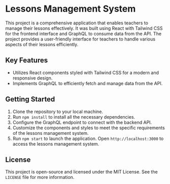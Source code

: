 # Lessons Management System

This project is a comprehensive application that enables teachers to manage their lessons effectively. It was built using React with Tailwind CSS for the frontend interface and GraphQL to consume data from the API. The project provides a user-friendly interface for teachers to handle various aspects of their lessons efficiently.

## Key Features

- Utilizes React components styled with Tailwind CSS for a modern and responsive design.
- Implements GraphQL to efficiently fetch and manage data from the API.

## Getting Started

1. Clone the repository to your local machine.
2. Run `npm install` to install all the necessary dependencies.
3. Configure the GraphQL endpoint to connect with the backend API.
4. Customize the components and styles to meet the specific requirements of the lessons management system.
5. Run `npm start` to launch the application. Open `http://localhost:3000` to access the lessons management system.

## License

This project is open-source and licensed under the MIT License. See the `LICENSE` file for more information.

